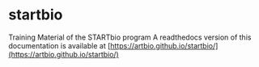 # startbio
Training Material of the STARTbio program
A readthedocs version of this documentation
is available at [https://artbio.github.io/startbio/](https://artbio.github.io/startbio/)
